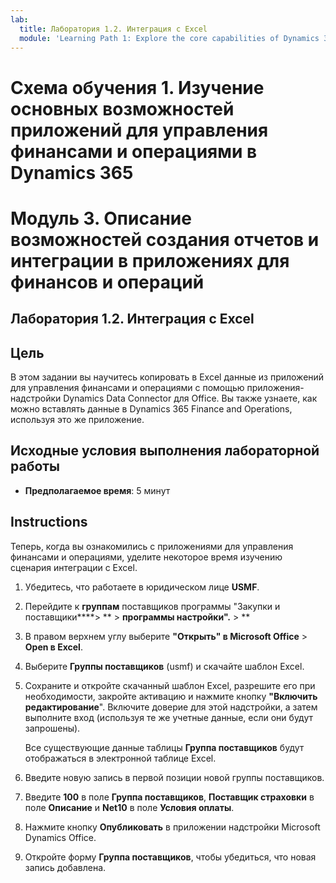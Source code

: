 ```yaml
---
lab:
  title: Лаборатория 1.2. Интеграция с Excel
  module: 'Learning Path 1: Explore the core capabilities of Dynamics 365 finance and operations apps'
---
```

# Схема обучения 1. Изучение основных возможностей приложений для управления финансами и операциями в Dynamics 365
# Модуль 3. Описание возможностей создания отчетов и интеграции в приложениях для финансов и операций

## Лаборатория 1.2. Интеграция с Excel

## Цель

В этом задании вы научитесь копировать в Excel данные из приложений для управления финансами и операциями с помощью приложения-надстройки Dynamics Data Connector для Office. Вы также узнаете, как можно вставлять данные в Dynamics 365 Finance and Operations, используя это же приложение. 

## Исходные условия выполнения лабораторной работы

   - **Предполагаемое время**: 5 минут

## Instructions

Теперь, когда вы ознакомились с приложениями для управления финансами и операциями, уделите некоторое время изучению сценария интеграции с Excel.

1.  Убедитесь, что работаете в юридическом лице **USMF**.

2.  Перейдите к **группам** поставщиков программы "Закупки и поставщики****> ** > **программы настройки".** > **

3.  В правом верхнем углу выберите **"Открыть" в Microsoft Office** > **Open в Excel**.

4.  Выберите **Группы поставщиков** (usmf) и скачайте шаблон Excel.

5.  Сохраните и откройте скачанный шаблон Excel, разрешите его при необходимости, закройте активацию и нажмите кнопку **"Включить редактирование**". Включите доверие для этой надстройки, а затем выполните вход (используя те же учетные данные, если они будут запрошены).

    Все существующие данные таблицы **Группа поставщиков** будут отображаться в электронной таблице Excel.

6.  Введите новую запись в первой позиции новой группы поставщиков.

7.  Введите **100** в поле **Группа поставщиков**, **Поставщик страховки** в поле **Описание** и **Net10** в поле **Условия оплаты**.

8.  Нажмите кнопку **Опубликовать** в приложении надстройки Microsoft Dynamics Office.

9.  Откройте форму **Группа поставщиков**, чтобы убедиться, что новая запись добавлена.

